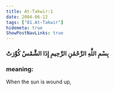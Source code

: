 ```yaml
---
title: At-Takwir:1
date: 2004-06-12
tags: ["81.At-Takwir"]
hidemeta: true 
ShowPostNavLinks: true 
---
```

### بِسْمِ اللَّهِ الرَّحْمَٰنِ الرَّحِيمِ إِذَا الشَّمْسُ كُوِّرَتْ
### meaning: 
When the sun is wound up,

